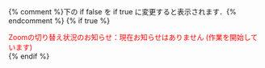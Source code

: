 {% comment %}下の if false を if true に変更すると表示されます．{% endcomment %}
{% if true %}
<div class="important-box" style="color: red;">
Zoomの切り替え状況のお知らせ：現在お知らせはありません (作業を開始しています)
</div>
{% endif %}
